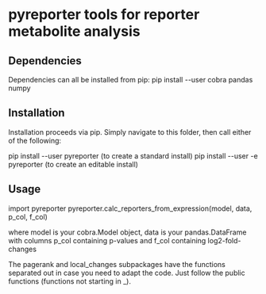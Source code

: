 # pyreporter tools for reporter metabolite analysis

## Dependencies
Dependencies can all be installed from pip: 
pip install --user cobra pandas numpy

## Installation
Installation proceeds via pip. Simply navigate to this folder, then call either of the following:

pip install --user pyreporter (to create a standard install)
pip install --user -e pyreporter (to create an editable install)

## Usage 
import pyreporter
pyreporter.calc_reporters_from_expression(model, data, p_col, f_col)

where model is your cobra.Model object, data is your pandas.DataFrame with columns p_col containing p-values and f_col containing log2-fold-changes

The pagerank and local_changes subpackages have the functions separated out in case you need to adapt the code. 
Just follow the public functions (functions not starting in _).